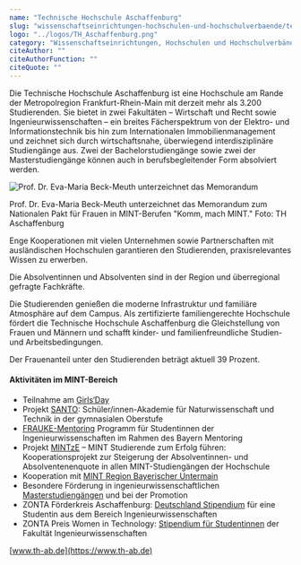 ```yaml
---
name: "Technische Hochschule Aschaffenburg"
slug: "wissenschaftseinrichtungen-hochschulen-und-hochschulverbaende/technische-hochschule-aschaffenburg"
logo: "../logos/TH_Aschaffenburg.png"
category: "Wissenschaftseinrichtungen, Hochschulen und Hochschulverbände"
citeAuthor: ""
citeAuthorFunction: ""
citeQuote: ""
---
```


Die Technische Hochschule Aschaffenburg ist eine Hochschule am Rande der Metropolregion Frankfurt-Rhein-Main mit derzeit mehr als 3.200 Studierenden. Sie bietet in zwei Fakultäten – Wirtschaft und Recht sowie Ingenieurwissenschaften – ein breites Fächerspektrum von der Elektro- und Informationstechnik bis hin zum Internationalen Immobilienmanagement und zeichnet sich durch wirtschaftsnahe, überwiegend interdisziplinäre Studiengänge aus. Zwei der Bachelorstudiengänge sowie zwei der Masterstudiengänge können auch in berufsbegleitender Form absolviert werden.

![Prof. Dr. Eva-Maria Beck-Meuth unterzeichnet das Memorandum](https://www.komm-mach-mint.de/var/mint/storage/images/_aliases/medium/2/2/7/0/130722-1-ger-DE/TH_Aschaffenburg_Beitritt_web.jpg)

Prof. Dr. Eva-Maria Beck-Meuth unterzeichnet das Memorandum zum Nationalen Pakt für Frauen in MINT-Berufen "Komm, mach MINT." Foto: TH Aschaffenburg

Enge Kooperationen mit vielen Unternehmen sowie Partnerschaften mit ausländischen Hochschulen garantieren den Studierenden, praxisrelevantes Wissen zu erwerben.

Die Absolventinnen und Absolventen sind in der Region und überregional gefragte Fachkräfte.

Die Studierenden genießen die moderne Infrastruktur und familiäre Atmosphäre auf dem Campus. Als zertifizierte familiengerechte Hochschule fördert die Technische Hochschule Aschaffenburg die Gleichstellung von Frauen und Männern und schafft kinder- und familienfreundliche Studien- und Arbeitsbedingungen.

Der Frauenanteil unter den Studierenden beträgt aktuell 39 Prozent.

#### Aktivitäten im MINT-Bereich

- Teilnahme am [Girls‘Day](https://www.th-ab.de/studieninteressierte/angebote-fuer-schueler/girls-day-boys-day/)
- Projekt [SANTO](https://www.th-ab.de/eng/prospective-international-students/angebote-fuer-schueler/santo/): Schüler/innen-Akademie für Naturwissenschaft und Technik in der gymnasialen Oberstufe
- [FRAUKE-Mentoring](https://www.th-ab.de/studierende/einrichtungen-und-services/frauke/) Programm für Studentinnen der Ingenieurwissenschaften im Rahmen des Bayern Mentoring
- Projekt [MINTzE](https://www.th-ab.de/studierende/einrichtungen-und-services/mintze/) – MINT Studierende zum Erfolg führen: Kooperationsprojekt zur Steigerung der Absolventinnen- und Absolventenenquote in allen MINT-Studiengängen der Hochschule
- Kooperation mit [MINT Region Bayerischer Untermain](https://www.mint-regionen.de/mint-regionen/region/mint-region-bayerischer-untermain.html)
- Besondere Förderung in ingenieurwissenschaftlichen [Masterstudiengängen](https://www.th-ab.de/schueler-studieninteressenten/studienangebot/master-studiengaenge/) und bei der Promotion
- ZONTA Förderkreis Aschaffenburg: [Deutschland Stipendium](https://www.th-ab.de/eng/about-the-university/freunde-foerderer/deutschlandstipendium/) für eine Studentin aus dem Bereich Ingenieurwissenschaften
- ZONTA Preis Women in Technology: [Stipendium für Studentinnen](https://www.th-ab.de/ueber-die-hochschule/presse-aktuelles/presse-aktuelles-detailansicht/presse-aktuelles-detailansicht/archiv/2019/september/artikel/technologische-frauen-power-honoriert/) der Fakultät Ingenieurwissenschaften

[www.th-ab.de](https://www.th-ab.de)
